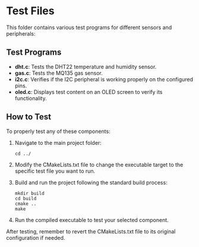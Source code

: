 # Test Files

This folder contains various test programs for different sensors and peripherals:

## Test Programs

- **dht.c**: Tests the DHT22 temperature and humidity sensor.
- **gas.c**: Tests the MQ135 gas sensor.
- **i2c.c**: Verifies if the I2C peripheral is working properly on the configured pins.
- **oled.c**: Displays test content on an OLED screen to verify its functionality.

## How to Test

To properly test any of these components:

1. Navigate to the main project folder:
    ```
    cd ../
    ```

2. Modify the CMakeLists.txt file to change the executable target to the specific test file you want to run.

3. Build and run the project following the standard build process:
    ```
    mkdir build
    cd build
    cmake ..
    make
    ```

4. Run the compiled executable to test your selected component.

After testing, remember to revert the CMakeLists.txt file to its original configuration if needed.
